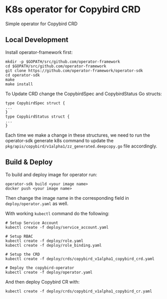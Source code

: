 # K8s operator for Copybird CRD

Simple operator for Copybird CRD 

## Local Development
Install operator-framework first: 
```
mkdir -p $GOPATH/src/github.com/operator-framework
cd $GOPATH/src/github.com/operator-framework
git clone https://github.com/operator-framework/operator-sdk
cd operator-sdk
make 
make install
```

To Update CRD change the CopybirdSpec and CopybirdStatus Go structs:
```
type CopybirdSpec struct {
...
}
type CopybirdStatus struct {
...
}
```

Each time we make a change in these structures, we need to run the operator-sdk generate k8s command to update the `pkg/apis/copybird/v1alpha1/zz_generated.deepcopy.go` file accordingly.


## Build & Deploy
To build and deploy image for operator run:
```
operator-sdk build <your image name>
docker push <your image name>
```
Then change the image name in the corresponding field in `deploy/operator.yaml` as well. 

With working `kubectl` command do the following:

```
# Setup Service Account
kubectl create -f deploy/service_account.yaml

# Setup RBAC
kubectl create -f deploy/role.yaml
kubectl create -f deploy/role_binding.yaml

# Setup the CRD
kubectl create -f deploy/crds/copybird_v1alpha1_copybird_crd.yaml

# Deploy the copybird-operator
kubectl create -f deploy/operator.yaml
```

And then deploy Copybird CR with: 
```
kubectl create -f deploy/crds/copybird_v1alpha1_copybird_cr.yaml
```